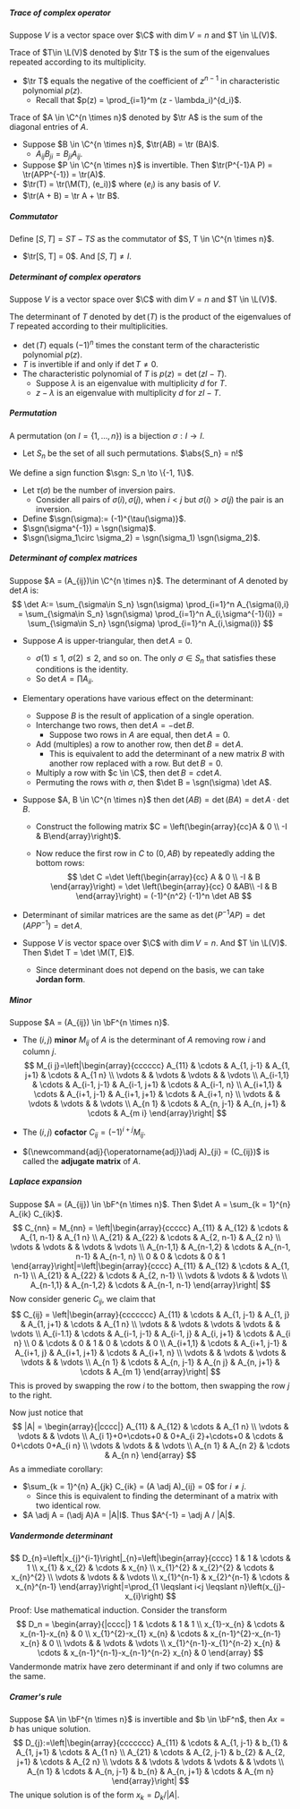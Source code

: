 ##### Trace of complex operator

Suppose $V$ is a vector space over $\C$ with $\dim V = n$ and $T \in \L(V)$.

Trace of $T\in \L(V)$ denoted by $\tr T$ is the sum of the eigenvalues repeated according to its multiplicity.

- $\tr T$ equals the negative of the coefficient of $z^{n - 1}$ in characteristic polynomial $p(z)$.
  - Recall that $p(z) = \prod_{i=1}^m (z - \lambda_i)^{d_i}$.

Trace of $A \in \C^{n \times n}$ denoted by $\tr A$ is the sum of the diagonal entries of $A$.

- Suppose $B \in \C^{n \times n}$, $\tr(AB) = \tr (BA)$.
  - $A_{ij}B_{ji} = B_{ji} A_{ij}$.
- Suppose $P \in \C^{n \times n}$ is invertible. Then $\tr(P^{-1}A P) = \tr(APP^{-1}) = \tr(A)$.
- $\tr(T) = \tr(\M(T), (e_i))$ where $(e_i)$ is any basis of $V$.
- $\tr(A + B) = \tr A + \tr B$.

##### Commutator

Define $[S, T] = ST - TS$ as the commutator of $S, T \in \C^{n \times n}$.

- $\tr[S, T] = 0$. And $[S, T] \neq I$.

##### Determinant of complex operators

Suppose $V$ is a vector space over $\C$ with $\dim V = n$ and $T \in \L(V)$.

The determinant of $T$ denoted by $\det(T)$ is the product of the eigenvalues of $T$ repeated according to their multiplicities.

- $\det(T)$ equals $(-1)^n$ times the constant term of the characteristic polynomial $p(z)$.
- $T$ is invertible if and only if $\det T \neq 0$.
- The characteristic polynomial of $T$ is $p(z) = \det(zI - T)$.
  - Suppose $\lambda$ is an eigenvalue with multiplicity $d$ for $T$.
  - $z - \lambda$ is an eigenvalue with multiplicity $d$ for $zI - T$.

##### Permutation

A permutation (on $I = \{1, \ldots, n\}$) is a bijection $\sigma: I \to I$.

- Let $S_n$ be the set of all such permutations. $\abs{S_n} = n!$

We define a sign function $\sgn: S_n \to \{-1, 1\}$.

- Let $\tau(\sigma)$ be the number of inversion pairs.
  - Consider all pairs of $\sigma(i), \sigma(j)$, when $i < j$ but $\sigma(i) > \sigma(j)$ the pair is an inversion. 
- Define $\sgn(\sigma):= (-1)^{\tau(\sigma)}$.
- $\sgn(\sigma^{-1}) = \sgn(\sigma)$.
- $\sgn(\sigma_1\circ \sigma_2) = \sgn(\sigma_1) \sgn(\sigma_2)$.

##### Determinant of complex matrices

Suppose $A = (A_{ij})\in \C^{n \times n}$. The determinant of $A$ denoted by $\det A$ is:
$$
\det A:= \sum_{\sigma\in S_n} \sgn(\sigma) \prod_{i=1}^n A_{\sigma(i),i} = \sum_{\sigma\in S_n} \sgn(\sigma) \prod_{i=1}^n A_{i,\sigma^{-1}(i)} = \sum_{\sigma\in S_n} \sgn(\sigma) \prod_{i=1}^n A_{i,\sigma(i)}
$$

- Suppose $A$ is upper-triangular, then $\det A = 0$.

  - $\sigma(1) \le 1$, $\sigma(2) \le 2$, and so on. The only $\sigma \in S_n$ that satisfies these conditions is the identity.
  - So $\det A = \prod A_{ii}$.

- Elementary operations have various effect on the determinant:

  - Suppose $B$ is the result of application of a single operation.
  - Interchange two rows, then $\det A = -\det B$.
    - Suppose two rows in $A$ are equal, then $\det A = 0$.
  - Add (multiples) a row to another row, then $\det B = \det A$.
    - This is equivalent to add the determinant of a new matrix $B$ with another row replaced with a row. But $\det B = 0$.
  - Multiply a row with $c \in \C$, then $\det B = c \det A$.
  - Permuting the rows with $\sigma$, then $\det B = \sgn(\sigma) \det A$.

- Suppose $A, B \in \C^{n \times n}$ then $\det(AB) = \det(BA) = \det A\cdot \det B$.

  - Construct the following matrix $C = \left(\begin{array}{cc}A & 0 \\
    -I & B\end{array}\right)$.​

  - Now reduce the first row in $C$ to $(0, AB)$ by repeatedly adding the bottom rows:
    $$
    \det C =\det \left(\begin{array}{cc}
    A & 0 \\
    -I & B
    \end{array}\right) = \det \left(\begin{array}{cc}
    0 &AB\\
    -I & B
    \end{array}\right) = (-1)^{n^2} (-1)^n \det AB
    $$

- Determinant of similar matrices are the same as $\det(P^{-1}AP) = \det(APP^{-1}) = \det A$.
- Suppose $V$ is vector space over $\C$ with $\dim V = n$. And $T \in \L(V)$. Then $\det T = \det \M(T, E)$.
  - Since determinant does not depend on the basis, we can take **Jordan form**.

##### Minor

Suppose $A = (A_{ij}) \in \bF^{n \times n}$.

- The $(i, j)$ **minor** $M_{ij}$ of $A$ is the determinant of $A$ removing row $i$ and column $j$.
  $$
  M_{i j}=\left|\begin{array}{cccccc}
  A_{11} & \cdots & A_{1, j-1} & A_{1, j+1} & \cdots & A_{1 n} \\
  \vdots & & \vdots & \vdots & & \vdots \\
  A_{i-1,1} & \cdots & A_{i-1, j-1} & A_{i-1, j+1} & \cdots & A_{i-1, n} \\
  A_{i+1,1} & \cdots & A_{i+1, j-1} & A_{i+1, j+1} & \cdots & A_{i+1, n} \\
  \vdots & & \vdots & \vdots & & \vdots \\
  A_{n 1} & \cdots & A_{n, j-1} & A_{n, j+1} & \cdots & A_{m i}
  \end{array}\right|
  $$

- The $(i, j)$ **cofactor** $C_{ij} = (-1)^{i + j}M_{ij}$.

- $(\newcommand{adj}{\operatorname{adj}}\adj A)_{ji} = (C_{ij})$ is called the **adjugate matrix** of $A$.

##### Laplace expansion

Suppose $A = (A_{ij}) \in \bF^{n \times n}$. Then $\det A = \sum_{k = 1}^{n} A_{ik} C_{ik}$.
$$
C_{nn} = M_{nn} = \left|\begin{array}{ccccc}
A_{11} & A_{12} & \cdots & A_{1, n-1} & A_{1 n} \\
A_{21} & A_{22} & \cdots & A_{2, n-1} & A_{2 n} \\
\vdots & \vdots & & \vdots & \vdots \\
A_{n-1,1} & A_{n-1,2} & \cdots & A_{n-1, n-1} & A_{n-1, n} \\
0 & 0 & \cdots & 0 & 1
\end{array}\right|=\left|\begin{array}{cccc}
A_{11} & A_{12} & \cdots & A_{1, n-1} \\
A_{21} & A_{22} & \cdots & A_{2, n-1} \\
\vdots & \vdots & & \vdots \\
A_{n-1,1} & A_{n-1,2} & \cdots & A_{n-1, n-1}
\end{array}\right|
$$
Now consider generic $C_{ij}$, we claim that
$$
C_{ij} = \left|\begin{array}{ccccccc}
A_{11} & \cdots & A_{1, j-1} & A_{1, j} & A_{1, j+1} & \cdots & A_{1 n} \\
\vdots & & \vdots & \vdots & \vdots & & \vdots \\
A_{i-1.1} & \cdots & A_{i-1, j-1} & A_{i-1, j} & A_{i, j+1} & \cdots & A_{i n} \\
0 & \cdots & 0 & 1 & 0 & \cdots & 0 \\
A_{i+1,1} & \cdots & A_{i+1, j-1} & A_{i+1, j} & A_{i+1, j+1} & \cdots & A_{i+1, n} \\
\vdots & & \vdots & \vdots & \vdots & & \vdots \\
A_{n 1} & \cdots & A_{n, j-1} & A_{n j} & A_{n, j+1} & \cdots & A_{m 1}
\end{array}\right|
$$
This is proved by swapping the row $i$ to the bottom, then swapping the row $j$ to the right.

Now just notice that
$$
|A| = \begin{array}{|cccc|}
A_{11} & A_{12} & \cdots & A_{1 n} \\
\vdots & \vdots & & \vdots \\
A_{i 1}+0+\cdots+0 & 0+A_{i 2}+\cdots+0 & \cdots & 0+\cdots 0+A_{i n} \\
\vdots & \vdots & & \vdots \\
A_{n 1} & A_{n 2} & \cdots & A_{n n}
\end{array}
$$
As a immediate corollary:

- $\sum_{k = 1}^{n} A_{jk} C_{ik} = (A \adj A)_{ij} = 0$ for $i \neq j$.
  - Since this is equivalent to finding the determinant of a matrix with two identical row.
- $A \adj A = (\adj A)A = |A|I$. Thus $A^{-1} = \adj A / |A|$.

##### Vandermonde determinant
$$
D_{n}=\left|x_{j}^{i-1}\right|_{n}=\left|\begin{array}{cccc}
1 & 1 & \cdots & 1 \\
x_{1} & x_{2} & \cdots & x_{n} \\
x_{1}^{2} & x_{2}^{2} & \cdots & x_{n}^{2} \\
\vdots & \vdots & & \vdots \\
x_{1}^{n-1} & x_{2}^{n-1} & \cdots & x_{n}^{n-1}
\end{array}\right|=\prod_{1 \leqslant i<j \leqslant n}\left(x_{j}-x_{i}\right)
$$
Proof: Use mathematical induction. Consider the transform
$$
D_n = \begin{array}{|cccc|}
1 & \cdots & 1 & 1 \\
x_{1}-x_{n} & \cdots & x_{n-1}-x_{n} & 0 \\
x_{1}^{2}-x_{1} x_{n} & \cdots & x_{n-1}^{2}-x_{n-1} x_{n} & 0 \\
\vdots & & \vdots & \vdots \\
x_{1}^{n-1}-x_{1}^{n-2} x_{n} & \cdots & x_{n-1}^{n-1}-x_{n-1}^{n-2} x_{n} & 0
\end{array}
$$
Vandermonde matrix have zero determinant if and only if two columns are the same.

##### Cramer's rule

Suppose $A \in \bF^{n \times n}$ is invertible and $b \in \bF^n$, then $Ax = b$ has unique solution.
$$
D_{j}:=\left|\begin{array}{ccccccc}
A_{11} & \cdots & A_{1, j-1} & b_{1} & A_{1, j+1} & \cdots & A_{1 n} \\
A_{21} & \cdots & A_{2, j-1} & b_{2} & A_{2, j+1} & \cdots & A_{2 n} \\
\vdots & & \vdots & \vdots & \vdots & & \vdots \\
A_{n 1} & \cdots & A_{n, j-1} & b_{n} & A_{n, j+1} & \cdots & A_{m n}
\end{array}\right|
$$
The unique solution is of the form $x_k = D_k/|A|$.
